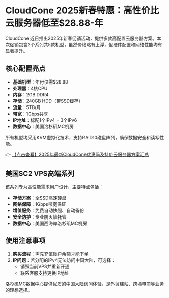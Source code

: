 # CloudCone 2025新春特惠：高性价比云服务器低至$28.88-年

CloudCone 近日推出2025年新春促销活动，提供多款高配置云服务器方案。本次促销包含2个系列共5款机型，虽然价格略有上浮，但硬件配置和网络性能均有显著提升。

## 核心配置亮点

- **基础机型**：年付仅需$28.88
- **处理器**：4核CPU
- **内存**：2GB DDR4
- **存储**：240GB HDD（带SSD缓存）
- **流量**：5TB/月
- **带宽**：1Gbps共享
- **IP地址**：标配1个IPv4 + 3个IPv6
- **数据中心**：美国洛杉矶MC机房

所有机型均采用KVM虚拟化技术，支持RAID10磁盘阵列，确保数据安全和读写性能。

👉 [【点击查看】2025年最新CloudCone优惠码及特价云服务器方案汇总](https://bit.ly/Cloudcone)

## 美国SC2 VPS高端系列

该系列专为高性能需求用户设计，主要特点包括：

- **存储方案**：全SSD高速硬盘
- **网络保障**：1Gbps带宽保证
- **增值服务**：免费自动快照、自动备份
- **安全防护**：专业防火墙托管
- **数据中心**：美国西海岸洛杉矶MC机房

## 使用注意事项

1. **购买流程**：需先充值账户余额才能下单
2. **IP问题**：若分配的IPv4无法访问中国大陆，可选择：
   - 销毁当前VPS并重新开通
   - 联系客服支持更换IP地址

洛杉矶MC数据中心提供优质的中国大陆访问体验，是外贸建站、跨境电商等业务的理想选择。